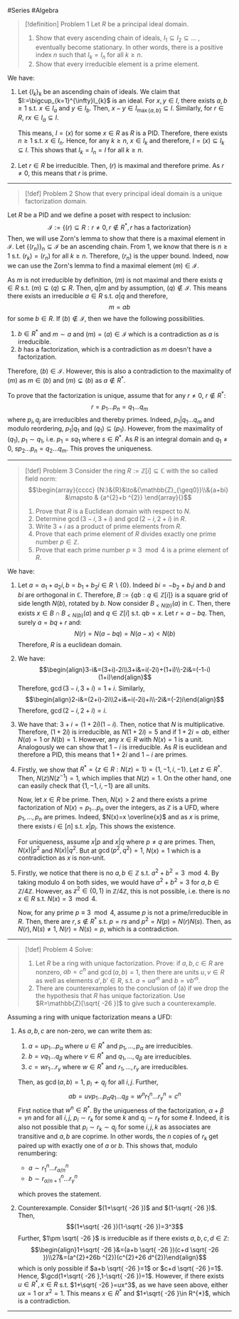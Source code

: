 #Series #Algebra 

> [!definition] Problem 1
> Let $R$ be a principal ideal domain. 
> 1. Show that every ascending chain of ideals, $I_{1}\subseteq I_{2}\subseteq\dots$ , eventually become stationary. In other words, there is a positive index $n$ such that $I_{k}=I_{n}$ for all $k\geq n$. 
> 2. Show that every irreducible element is a prime element.

We have:
1. Let $\{ I_{k} \}_{k}$ be an ascending chain of ideals. We claim that $I:=\bigcup_{k=1}^{\infty}I_{k}$ is an ideal. For $x,y\in I$, there exists $a,b\geq 1$ s.t. $x\in I_{a}$ and $y\in I_{b}$. Then, $x-y\in I_{\max\{ a,b \}}\subseteq I$. Similarly, for $r\in R$, $rx\in I_a\subseteq I$. 
   
   This means, $I=(x)$ for some $x\in R$ as $R$ is a PID. Therefore, there exists $n\geq 1$ s.t. $x\in I_{n}$. Hence, for any $k\geq n$, $x\in I_{k}$ and therefore, $I=(x)\subseteq I_{k}\subseteq I$. This shows that $I_{k}=I_{n}=I$ for all $k\geq n$.
3. Let $r\in R$ be irreducible. Then, $(r)$ is maximal and therefore prime. As $r\neq 0$, this means that $r$ is prime.
---
> [!def] Problem 2
> Show that every principal ideal domain is a unique factorization domain.

Let $R$ be a PID and we define a poset with respect to inclusion:
$$\mathcal{I}:=\{ (r)\subseteq R:r\neq 0,r\notin R^{*},r \text{ has a factorization} \}$$
Then, we will use Zorn's lemma to show that there is a maximal element in $\mathcal{I}$. Let $\{ (r_{n}) \}_{n}\subseteq \mathcal{I}$ be an ascending chain. From 1, we know that there is $n\geq 1$ s.t. $(r_{k})=(r_{n})$ for all $k\geq n$. Therefore, $(r_{n})$ is the upper bound. Indeed, now we can use the Zorn's lemma to find a maximal element $(m)\in \mathcal{I}$. 

As $m$ is not irreducible by definition, $(m)$ is not maximal and there exists $q\in R$ s.t. $(m)\subsetneq (q)\subsetneq R$. Then, $q|m$ and  by assumption, $(q)\notin \mathcal{I}$. This means there exists an irreducible $a\in R$ s.t. $a|q$ and therefore, $$m=ab$$for some $b\in R$. If $(b)\notin \mathcal{I}$, then we have the following possibilities.
1. $b\in R^{*}$ and $m\sim a$ and $(m)=(a)\in \mathcal{I}$ which is a contradiction as $a$ is irreducible.
2. $b$ has a factorization, which is a contradiction as $m$ doesn't have a factorization.

Therefore, $(b)\in \mathcal{I}$. However, this is also a contradiction to the maximality of $(m)$ as $m\in (b)$ and $(m)\subsetneq(b)$ as $a\notin R^{*}$. 

To prove that the factorization is unique, assume that for any $r\neq 0$, $r\notin R^{*}$:$$r=p_{1}\dots p_{n}=q_{1}\dots q_{m}$$where $p_{i},q_{j}$ are irreducibles and thereby primes. Indeed, $p_{1}|q_{1}\dots q_{m}$ and modulo reordering, $p_{1}|q_{1}$ and $(q_{1})\subseteq(p_{1})$. However, from the maximality of $(q_{1})$, $p_{1}\sim q_{1}$, i.e. $p_{1}=sq_{1}$ where $s\in R^{*}$. As $R$ is an integral domain and $q_{1}\neq 0$, $sp_{2}\dots p_{n}=q_{2}\dots q_{m}$. This proves the uniqueness.

---
> [!def] Problem 3
> Consider the ring $R:=\mathbb{Z}[i]\subseteq\mathbb{C}$ with the so called field norm:$$\begin{array}{cccc} {N:}&{R}&\to&{\mathbb{Z}_{\geq0}}\\&{a+bi} &\mapsto & {a^{2}+b ^{2}} \end{array}{}$$
> 1. Prove that $R$ is a Euclidean domain with respect to $N$.
> 2. Determine $\gcd(3-i,3+i)$ and $\gcd(2-i,2+i)$ in $R$.
> 3. Write $3+i$ as a product of prime elements from $R$.
> 4. Prove that each prime element of $R$ divides exactly one prime number $p\in \mathbb{Z}$.
> 5. Prove that each prime number $p\equiv 3\mod 4$ is a prime element of $R$.

We have: 
1. Let $a=a_{1}+a_{2}i,b=b_{1}+b_{2}i\in R \backslash \{ 0 \}$. Indeed $bi=-b_{2}+b_{1}i$ and $b$ and $bi$ are orthogonal in $\mathbb{C}$. Therefore, $B:=\{ qb:q\in \mathbb{Z}[i] \}$ is a square grid of side length $N(b)$, rotated by $b$. Now consider $B_{<N(b)}(a)$ in $\mathbb{C}$. Then, there exists $x\in B \cap B_{<N(b)}(a)$ and $q\in\mathbb{Z}[i]$ s.t. $qb=x$. Let $r=a-bq$. Then, surely $a=bq+r$ and: $$N(r)=N(a-bq)=N(a-x)<N(b)$$Therefore, $R$ is a euclidean domain.
2. We have: $$\begin{align}3-i&=(3+i)-2i\\3+i&=i(-2i)+(1+i)\\-2i&=(-1-i)(1+i)\end{align}$$Therefore, $\gcd(3-i,3+i)=1+i$. Similarly, $$\begin{align}2-i&=(2+i)-2i\\2+i&=i(-2i)+i\\-2i&=(-2)i\end{align}$$Therefore, $\gcd(2-i,2+i)=i$.
3. We have that: $3+i=(1+2i)(1-i)$. Then, notice that $N$ is multiplicative. Therefore, $(1+2i)$ is irreducible, as $N(1+2i)=5$ and if $1+2i=ab$, either $N(a)=1$ or $N(b)=1$. However, any $x\in R$ with $N(x)=1$ is a unit. Analogously we can show that $1-i$ is irreducible. As $R$ is euclidean and therefore a PID, this means that $1+2i$ and $1-i$ are primes.
4. Firstly, we show that $R^{*}=\{ z\in R:N(z)=1 \}=\{ 1,-1,i,-1 \}$. Let $z\in R^{*}$. Then, $N(z)N(z^{-1})=1$, which implies that $N(z)=1$. On the other hand, one can easily check that $\{ 1,-1,i,-1 \}$ are all units. 

   Now, let $x\in R$ be prime. Then, $N(x)>2$ and there exists a prime factorization of $N(x)=p_{1}\dots p_{n}$ over the integers, as $\mathbb{Z}$ is a UFD, where $p_{1},\dots,p_{n}$ are primes. Indeed, $N(x)=x \overline{x}$ and as $x$ is prime, there exists $i\in [n]$ s.t. $x|p_{i}$. This shows the existence.
   
   For uniqueness, assume $x|p$ and $x|q$ where $p\neq q$ are primes. Then, $N(x)|p^{2}$ and $N(x)|q^{2}$. But at $\gcd(p^{2},q^{2})=1$, $N(x)=1$ which is a contradiction as $x$ is non-unit.
5. Firstly, we notice that there is no $a,b\in \mathbb{Z}$ s.t. $a^{2}+b ^{2}=3\mod 4$. By taking modulo 4 on both sides, we would have $a^{2}+b ^{2}=3$ for $a,b\in \mathbb{Z} / 4\mathbb{Z}$. However, as $z^{2}\in \{ 0,1 \}$ in $\mathbb{Z} / 4\mathbb{Z}$, this is not possible, i.e. there is no $x\in R$ s.t. $N(x)=3\mod{4}$.
   
   Now, for any prime $p\equiv 3 \mod 4$, assume $p$ is not a prime/irreducible in $R$. Then, there are $r,s\notin R^{*}$ s.t. $p=rs$ and $p^{2}=N(p)=N(r)N(s)$. Then, as $N(r),N(s)\neq 1$, $N(r)=N(s)=p$, which is a contradiction.
---
> [!def] Problem 4
> Solve:
> 1. Let $R$ be a ring with unique factorization. Prove: if $a,b,c\in R$ are nonzero, $ab=c^n$  and $\gcd(a,b)=1$, then there are units $u,v\in R$ as well as elements $a',b'\in R$, s.t. $a=ua'^n$ and $b= vb'^n$.
> 2. There are counterexamples to the conclusion of (a) if we drop the the hypothesis that $R$ has unique factorization. Use $R=\mathbb{Z}[\sqrt{ -26 }]$ to give such a counterexample.

Assuming a ring with unique factorization means a UFD: 
1. As $a,b,c$ are non-zero, we can write them as:
	1. $a=up_{1}\dots p_{\alpha}$ where $u\in R^{*}$ and $p_{1},\dots,p_{\alpha}$ are irreducibles.
	2. $b=vq_{1}\dots q_{\beta}$ where $v\in R^{*}$ and $q_{1},\dots,q_{\beta}$ are irreducibles.
	3. $c=wr_{1}\dots r_{\gamma}$ where $w\in R^{*}$ and $r_{1},\dots,r_{\gamma}$ are irreducibles.
	
	Then, as $\gcd(a,b)=1$, $p_{i}\not\sim q_{j}$ for all $i,j$. Further, 
	$$ab=uvp_{1}\dots p_{\alpha}q_{1}\dots q_{\beta}=w^nr_{1}^n\dots r_{\gamma}^n=c^n$$First notice that $w^n\in R^{*}$. By the uniqueness of the factorization, $\alpha+\beta=\gamma n$ and for all $i,j$, $p_{i}\sim r_{k}$ for some $k$ and $q_{j}\sim r_{\ell}$ for some $\ell$. Indeed, it is also not possible that $p_{i}\sim r_{k}\sim q_{j}$ for some $i,j,k$ as associates are transitive and $a,b$ are coprime. In other words, the $n$ copies of $r_{k}$ get paired up with exactly one of $a$ or $b$. This shows that, modulo renumbering: 
	- $a\sim r_{1}^n\dots r_{\alpha /n}^n$
	- $b\sim r_{\alpha / n+1}^n\dots r_{\gamma}^n$
	
	which proves the statement.
	
1. Counterexample. Consider $(1+\sqrt{ -26 })$ and $(1-\sqrt{ -26 })$. Then, $$(1+\sqrt{ -26 })(1-\sqrt{ -26 })=3^3$$Further, $1\pm \sqrt{ -26 }$ is irreducible as if there exists $a,b,c,d\in \mathbb{Z}$: $$\begin{align}1+\sqrt{ -26 }&=(a+b \sqrt{ -26 })(c+d \sqrt{ -26 })\\27&=(a^{2}+26b ^{2})(c^{2}+26 d^{2})\end{align}$$which is only possible if $a+b \sqrt{ -26 }=1$ or $c+d \sqrt{ -26 }=1$. Hence, $\gcd(1+\sqrt{ -26 },1-\sqrt{ -26 })=1$. However, if there exists $u\in R^{*},x\in R$ s.t. $1+\sqrt{ -26 }=ux^3$, as we have seen above, either $ux=1$ or $x^{2}=1$. This means $x\in R^{*}$ and $1+\sqrt{ -26 }\in R^{*}$, which is a contradiction.
---